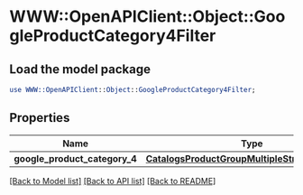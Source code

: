 # WWW::OpenAPIClient::Object::GoogleProductCategory4Filter

## Load the model package
```perl
use WWW::OpenAPIClient::Object::GoogleProductCategory4Filter;
```

## Properties
Name | Type | Description | Notes
------------ | ------------- | ------------- | -------------
**google_product_category_4** | [**CatalogsProductGroupMultipleStringListCriteria**](.md) |  | 

[[Back to Model list]](../README.md#documentation-for-models) [[Back to API list]](../README.md#documentation-for-api-endpoints) [[Back to README]](../README.md)


